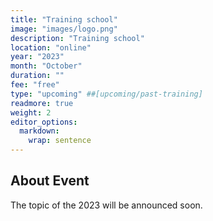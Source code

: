 ```yaml
---
title: "Training school"
image: "images/logo.png"
description: "Training school"
location: "online"
year: "2023"
month: "October"
duration: ""
fee: "free"
type: "upcoming" ##[upcoming/past-training]
readmore: true
weight: 2
editor_options: 
  markdown: 
    wrap: sentence
---
```


## About Event

The topic of the 2023 will be announced soon.

